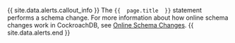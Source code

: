 {{ site.data.alerts.callout_info }}
The `{{  page.title  }}` statement performs a schema change. For more information about how online schema changes work in CockroachDB, see [Online Schema Changes](online-schema-changes.html).
{{ site.data.alerts.end }}
